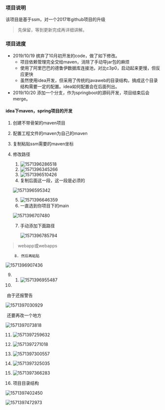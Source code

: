 ### 项目说明  
该项目是基于ssm，对一个2017年github项目的升级  

> 先保留，等到更新完成再详细讲解。  

### 项目进度  
- 2019/10/19 摈弃了10月初开发的code，做了如下修改。
  - 项目依赖管理完全交给maven，消除了手动导jar包的麻烦
  - 使用了阿里巴巴的德鲁伊数据库连接池，对比c3p0，启动起来更慢，但反应更快
  - 虽然使用idea开发，但采用了传统的javaweb的目录结构，搞成这个目录结构需要一定的配置。idea如何配置会在后面列出。
- 2019/10/20 添加一个分支，作为springboot的源码开发，项目结束后会merge。

#### idea下maven，spring项目的开发

1. 创建不带骨架的maven项目

2. 配置工程文件的maven为自己的maven

3. 复制粘贴ssm需要的maven坐标

4. 修改路径

   1. ![1571396286518](images/1571396286518.png)
   2. ![1571396345266](images/1571396345266.png)
   3. ![1571396510426](images/1571396510426.png)
   4. 复制后面这一段，这一段是必须的

   ![1571396595342](images/1571396595342.png)

   5. ![1571396646359](images/1571396646359.png)
   6. 一直选到你项目下的main

   ![1571396707480](images/1571396707480.png)

   7. 手动添加下面路径

      ![1571396785794](images/1571396785794.png)

> webapp或webapps

		8. 然后再粘贴

![1571396907436](images/1571396907436.png)

9. 1. ![1571396955487](images/1571396955487.png)
10. 

​	由于还报警告

![1571397030929](images/1571397030929.png)

​	还要再改一个地方

![1571397073818](images/1571397073818.png)

11. ![1571397259632](images/1571397259632.png)
12. ![1571397271018](images/1571397271018.png)

13. ![1571397300557](images/1571397300557.png)
14. ![1571397325035](images/1571397325035.png)
15. ![1571397366283](images/1571397366283.png)
16. 项目目录结构

![1571397402450](images/1571397402450.png)

![1571397472973](images/1571397472973.png)


